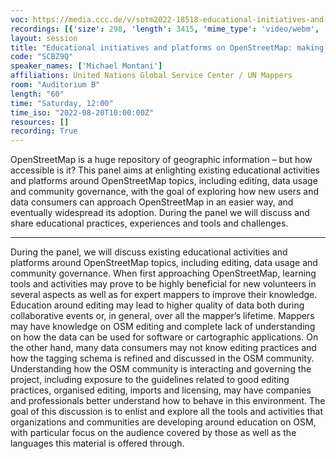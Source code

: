 ```yaml
---
voc: https://media.ccc.de/v/sotm2022-18518-educational-initiatives-and-platforms-on-openstreetmap-making-open-data-more-accessible
recordings: [{'size': 298, 'length': 3415, 'mime_type': 'video/webm', 'language': 'eng', 'filename': 'sotm2022-18518-eng-Educational_initiatives_and_platforms_on_OpenStreetMap_making_open_data_more_accessible_webm-hd.webm', 'state': 'new', 'folder': 'webm-hd', 'high_quality': True, 'width': 1920, 'height': 1080, 'updated_at': '2022-10-01T19:04:14.520+02:00', 'recording_url': 'https://cdn.media.ccc.de/events/sotm/2022/webm-hd/sotm2022-18518-eng-Educational_initiatives_and_platforms_on_OpenStreetMap_making_open_data_more_accessible_webm-hd.webm', 'url': 'https://api.media.ccc.de/public/recordings/62082', 'event_url': 'https://api.media.ccc.de/public/events/ebcfaa07-e456-5c2b-9409-47d5b49e829c', 'conference_url': 'https://api.media.ccc.de/public/conferences/sotm2022'}, {'size': 137, 'length': 3415, 'mime_type': 'video/webm', 'language': 'eng', 'filename': 'sotm2022-18518-eng-Educational_initiatives_and_platforms_on_OpenStreetMap_making_open_data_more_accessible_webm-sd.webm', 'state': 'new', 'folder': 'webm-sd', 'high_quality': False, 'width': 720, 'height': 576, 'updated_at': '2022-10-01T18:00:46.049+02:00', 'recording_url': 'https://cdn.media.ccc.de/events/sotm/2022/webm-sd/sotm2022-18518-eng-Educational_initiatives_and_platforms_on_OpenStreetMap_making_open_data_more_accessible_webm-sd.webm', 'url': 'https://api.media.ccc.de/public/recordings/62062', 'event_url': 'https://api.media.ccc.de/public/events/ebcfaa07-e456-5c2b-9409-47d5b49e829c', 'conference_url': 'https://api.media.ccc.de/public/conferences/sotm2022'}, {'size': 103, 'length': 3415, 'mime_type': 'video/mp4', 'language': 'eng', 'filename': 'sotm2022-18518-eng-Educational_initiatives_and_platforms_on_OpenStreetMap_making_open_data_more_accessible_sd.mp4', 'state': 'new', 'folder': 'h264-sd', 'high_quality': False, 'width': 720, 'height': 576, 'updated_at': '2022-10-01T17:19:06.845+02:00', 'recording_url': 'https://cdn.media.ccc.de/events/sotm/2022/h264-sd/sotm2022-18518-eng-Educational_initiatives_and_platforms_on_OpenStreetMap_making_open_data_more_accessible_sd.mp4', 'url': 'https://api.media.ccc.de/public/recordings/62046', 'event_url': 'https://api.media.ccc.de/public/events/ebcfaa07-e456-5c2b-9409-47d5b49e829c', 'conference_url': 'https://api.media.ccc.de/public/conferences/sotm2022'}, {'size': 52, 'length': 3415, 'mime_type': 'audio/mpeg', 'language': 'eng', 'filename': 'sotm2022-18518-eng-Educational_initiatives_and_platforms_on_OpenStreetMap_making_open_data_more_accessible_mp3.mp3', 'state': 'new', 'folder': 'mp3', 'high_quality': False, 'width': 0, 'height': 0, 'updated_at': '2022-10-01T17:18:04.339+02:00', 'recording_url': 'https://cdn.media.ccc.de/events/sotm/2022/mp3/sotm2022-18518-eng-Educational_initiatives_and_platforms_on_OpenStreetMap_making_open_data_more_accessible_mp3.mp3', 'url': 'https://api.media.ccc.de/public/recordings/62045', 'event_url': 'https://api.media.ccc.de/public/events/ebcfaa07-e456-5c2b-9409-47d5b49e829c', 'conference_url': 'https://api.media.ccc.de/public/conferences/sotm2022'}, {'size': 266, 'length': 3415, 'mime_type': 'video/mp4', 'language': 'eng', 'filename': 'sotm2022-18518-eng-Educational_initiatives_and_platforms_on_OpenStreetMap_making_open_data_more_accessible_hd.mp4', 'state': 'new', 'folder': 'h264-hd', 'high_quality': True, 'width': 1920, 'height': 1080, 'updated_at': '2022-10-01T17:04:05.878+02:00', 'recording_url': 'https://cdn.media.ccc.de/events/sotm/2022/h264-hd/sotm2022-18518-eng-Educational_initiatives_and_platforms_on_OpenStreetMap_making_open_data_more_accessible_hd.mp4', 'url': 'https://api.media.ccc.de/public/recordings/62037', 'event_url': 'https://api.media.ccc.de/public/events/ebcfaa07-e456-5c2b-9409-47d5b49e829c', 'conference_url': 'https://api.media.ccc.de/public/conferences/sotm2022'}]
layout: session
title: "Educational initiatives and platforms on OpenStreetMap: making open data more accessible"
code: "SCBZ9Q"
speaker_names: ['Michael Montani']
affiliations: United Nations Global Service Center / UN Mappers
room: "Auditorium B"
length: "60"
time: "Saturday, 12:00"
time_iso: "2022-08-20T10:00:00Z"
resources: []
recording: True
---
```


OpenStreetMap is a huge repository of geographic information – but how accessible is it? This panel aims at enlighting existing educational activities and platforms around OpenStreetMap topics, including editing, data usage and community governance, with the goal of exploring how new users and data consumers can approach OpenStreetMap in an easier way, and eventually widespread its adoption. During the panel we will discuss and share educational practices, experiences and tools and challenges.

<hr>

During the panel, we will discuss existing educational activities and platforms around OpenStreetMap topics, including editing, data usage and community governance. When first approaching OpenStreetMap, learning tools and activities may prove to be highly beneficial for new volunteers in several aspects as well as for expert mappers to improve their knowledge.
 Education around editing may lead to higher quality of data both during collaborative events or, in general, over all the mapper’s lifetime.
Mappers may have knowledge on OSM editing and complete lack of understanding on how the data can be used for software or cartographic applications. On the other hand, many data consumers may not know editing practices and how the tagging schema is refined and discussed in the OSM community. 
Understanding how the OSM community is interacting and governing the project, including exposure to the guidelines related to good editing practices, organised editing, imports and licensing, may have companies and professionals better understand how to behave in this environment.
The goal of this discussion is to enlist and explore all the tools and activities that organizations and communities are developing around education on OSM, with particular focus on the audience covered by those as well as the languages this material is offered through.

